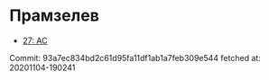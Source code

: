 # Прамзелев
- [27: AC](27.md)

Commit: 93a7ec834bd2c61d95fa11df1ab1a7feb309e544
 fetched at: 20201104-190241
